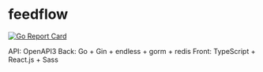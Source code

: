 # feedflow
[![Go Report Card](https://goreportcard.com/badge/github.com/WinPooh32/feedflow)](https://goreportcard.com/report/github.com/WinPooh32/feedflow)

API: OpenAPI3
Back: Go + Gin + endless + gorm + redis
Front: TypeScript + React.js + Sass
